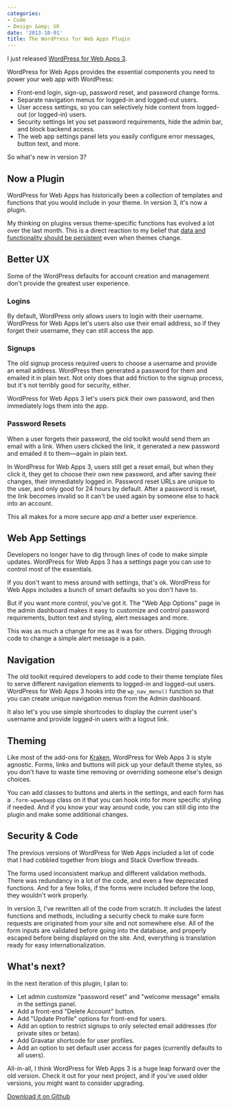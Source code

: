 ```yaml
---
categories:
- Code
- Design &amp; UX
date: '2013-10-01'
title: The WordPress for Web Apps Plugin
---
```


I just released <a href="http://cferdinandi.github.io/web-app-starter-kit/">WordPress for Web Apps 3</a>.

WordPress for Web Apps provides the essential components you need to power your web app with WordPress:

<ul>
<li>Front-end login, sign-up, password reset, and password change forms.</li>
<li>Separate navigation menus for logged-in and logged-out users.</li>
<li>User access settings, so you can selectively hide content from logged-out (or logged-in) users.</li>
<li>Security settings let you set password requirements, hide the admin bar, and block backend access.</li>
<li>The web app settings panel lets you easily configure error messages, button text, and more.</li>
</ul>

<p>So what's new in version 3?
<!--more--></p>

<h2>Now a Plugin</h2>

WordPress for Web Apps has historically been a collection of templates and functions that you would include in your theme. In version 3, it's now a plugin.

My thinking on plugins versus theme-specific functions has evolved a lot over the last month. This is a direct reaction to my belief that <a href="https://gomakethings.com/wordpress-plugins-vs-functions/">data and functionality should be persistent</a> even when themes change.

<h2>Better UX</h2>

Some of the WordPress defaults for account creation and management don't provide the greatest user experience.

<h3>Logins</h3>

By default, WordPress only allows users to login with their username. WordPress for Web Apps let's users also use their email address, so if they forget their username, they can still access the app.

<h3>Signups</h3>

The old signup process required users to choose a username and provide an email address. WordPress then generated a password for them and emailed it in plain text. Not only does that add friction to the signup process, but it's not terribly good for security, either.

WordPress for Web Apps 3 let's users pick their own password, and then immediately logs them into the app.

<h3>Password Resets</h3>

When a user forgets their password, the old toolkit would send them an email with a link. When users clicked the link, it generated a new password and emailed it to them&mdash;again in plain text.

In WordPress for Web Apps 3, users still get a reset email, but when they click it, they get to choose their own new password, and after saving their changes, their immediately logged in. Password reset URLs are unique to the user, and only good for 24 hours by default. After a password is reset, the link becomes invalid so it can't be used again by someone else to hack into an account.

This all makes for a more secure app <em>and</em> a better user experience.

<h2>Web App Settings</h2>

Developers no longer have to dig through lines of code to make simple updates. WordPress for Web Apps 3 has a settings page you can use to control most of the essentials.

If you don't want to mess around with settings, that's ok. WordPress for Web Apps includes a bunch of smart defaults so you don't have to.

But if you want more control, you've got it. The "Web App Options" page in the admin dashboard makes it easy to customize and control password requirements, button text and styling, alert messages and more.

This was as much a change for me as it was for others. Digging through code to change a simple alert message is a pain.

<h2>Navigation</h2>

The old toolkit required developers to add code to their theme template files to serve different navigation elements to logged-in and logged-out users. WordPress for Web Apps 3 hooks into the <code>wp_nav_menu()</code> function so that you can create unique navigation menus from the Admin dashboard.

It also let's you use simple shortcodes to display the current user's username and provide logged-in users with a logout link.

<h2>Theming</h2>

Like most of the add-ons for <a href="http://cferdinandi.github.io/kraken/">Kraken</a>, WordPress for Web Apps 3 is style agnostic. Forms, links and buttons will pick up your default theme styles, so you don't have to waste time removing or overriding someone else's design choices.

You can add classes to buttons and alerts in the settings, and each form has a <code>.form-wpwebapp</code> class on it that you can hook into for more specific styling if needed. And if you know your way around code, you can still dig into the plugin and make some additional changes.

<h2>Security &amp; Code</h2>

The previous versions of WordPress for Web Apps included a lot of code that I had cobbled together from blogs and Stack Overflow threads.

The forms used inconsistent markup and different validation methods. There was redundancy in a lot of the code, and even a few deprecated functions. And for a few folks, if the forms were included before the loop, they wouldn't work properly.

In version 3, I've rewritten all of the code from scratch. It includes the latest functions and methods, including a security check to make sure form requests are originated from your site and not somewhere else. All of the form inputs are validated before going into the database, and properly escaped before being displayed on the site. And, everything is translation ready for easy internationalization.

<h2>What's next?</h2>

In the next iteration of this plugin, I plan to:

<ul>
<li>Let admin customize "password reset" and "welcome message" emails in the settings panel.</li>
<li>Add a front-end "Delete Account" button.</li>
<li>Add "Update Profile" options for front-end for users.</li>
<li>Add an option to restrict signups to only selected email addresses (for private sites or betas).</li>
<li>Add Gravatar shortcode for user profiles.</li>
<li>Add an option to set default user access for pages (currently defaults to all users).</li>
</ul>

All-in-all, I think WordPress for Web Apps 3 is a huge leap forward over the old version. Check it out for your next project, and if you've used older versions, you might want to consider upgrading.

<a class="btn" href="http://cferdinandi.github.io/web-app-starter-kit/">Download it on Github</a>